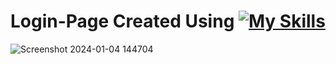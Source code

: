# Login-Page Created Using [![My Skills](https://skillicons.dev/icons?i=html,css)](https://skillicons.dev)

![Screenshot 2024-01-04 144704](https://github.com/Kingsman119/Login-Page/assets/154053800/4e76d520-169e-40b9-9356-0b3d2b3f5d2a)
